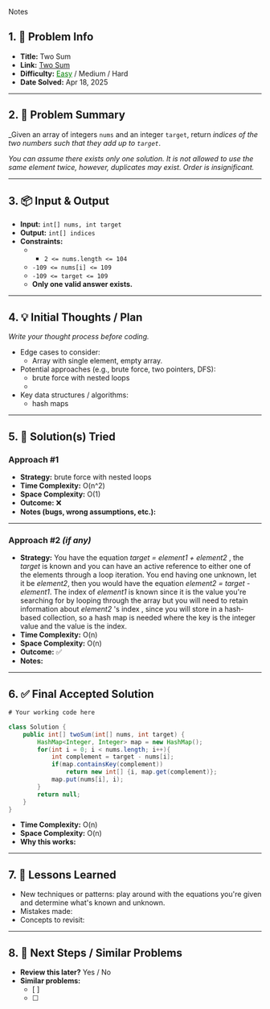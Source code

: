 Notes

## 1. 📝 Problem Info
- **Title:** Two Sum  
- **Link:**  [Two Sum](https://leetcode.com/problems/two-sum/description/)
- **Difficulty:** <u style="color:green">Easy</u> / Medium / Hard  
- **Date Solved:**  Apr 18, 2025 

---

## 2. 📖 Problem Summary
_Given an array of integers `nums` and an integer `target`, return _indices of the two numbers such that they add up to `target`_.

_You can assume there exists only one solution. It is not allowed to use the same element twice, however, duplicates may exist._
_Order is insignificant._

---

## 3. 📦 Input & Output
- **Input:**  `int[] nums, int target`
- **Output:**  `int[] indices`
- **Constraints:**  
	- - `2 <= nums.length <= 104`
	- `-109 <= nums[i] <= 109`
	- `-109 <= target <= 109`
	- **Only one valid answer exists.**

---

## 4. 💡 Initial Thoughts / Plan
_Write your thought process before coding._

- Edge cases to consider:  
	- Array with single element, empty array.
- Potential approaches (e.g., brute force, two pointers, DFS):  
	- brute force with nested loops 
	- 
- Key data structures / algorithms:  
	- hash maps

---

## 5. 🔧 Solution(s) Tried

### Approach #1
- **Strategy:**  brute force with nested loops
- **Time Complexity:**  O(n^2)
- **Space Complexity:**  O(1)
- **Outcome:** ❌  
- **Notes (bugs, wrong assumptions, etc.):**

---

### Approach #2 *(if any)*  
- **Strategy:**  You have the equation _target = element1 + element2_ , the _target_ is known and you can have an active reference to either one of the elements through a loop iteration. You end having one unknown, let it be _element2_, then you would have the equation _element2 = target - element1_. The index of _element1_ is known since it is the value you're searching for by looping through the array but you will need to retain information about _element2_ 's index , since you will store in a hash-based collection, so a hash map is needed where the key is the integer value and the value is the index.
- **Time Complexity:**  O(n)
- **Space Complexity:**  O(n)
- **Outcome:** ✅ 
- **Notes:**

---

## 6. ✅ Final Accepted Solution

```java
# Your working code here

class Solution {
    public int[] twoSum(int[] nums, int target) {
        HashMap<Integer, Integer> map = new HashMap();
        for(int i = 0; i < nums.length; i++){
            int complement = target - nums[i];
            if(map.containsKey(complement))
                return new int[] {i, map.get(complement)};
            map.put(nums[i], i);
        }
        return null;
    }
}

```

- **Time Complexity:**  O(n)
- **Space Complexity:**  O(n)
- **Why this works:**  

---

## 7. 📌 Lessons Learned

- New techniques or patterns:  play around with the equations you're given and determine what's known and unknown.
- Mistakes made:  
- Concepts to revisit:  

---

## 8. 🔁 Next Steps / Similar Problems

- **Review this later?** Yes / No  
- **Similar problems:**  
  - [ ]  
  - [ ]  
